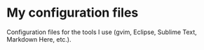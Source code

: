 # My configuration files

Configuration files for the tools I use (gvim, Eclipse, Sublime Text, Markdown Here, etc.).
